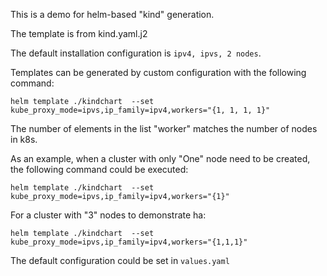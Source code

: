 This is a demo for helm-based "kind" generation.

The template is from kind.yaml.j2

The default installation configuration is `ipv4, ipvs, 2 nodes`.

Templates can be generated by custom configuration with the following command:

```shell
helm template ./kindchart  --set kube_proxy_mode=ipvs,ip_family=ipv4,workers="{1, 1, 1, 1}"
```

The number of elements in the list "worker" matches the number of nodes in k8s.

As an example, when a cluster with only "One" node need to be created, the following command could be executed:

```shell
helm template ./kindchart  --set kube_proxy_mode=ipvs,ip_family=ipv4,workers="{1}"
```

For a cluster with "3" nodes to demonstrate ha:

```shell
helm template ./kindchart  --set kube_proxy_mode=ipvs,ip_family=ipv4,workers="{1,1,1}"
```



The default configuration could be set in `values.yaml`

